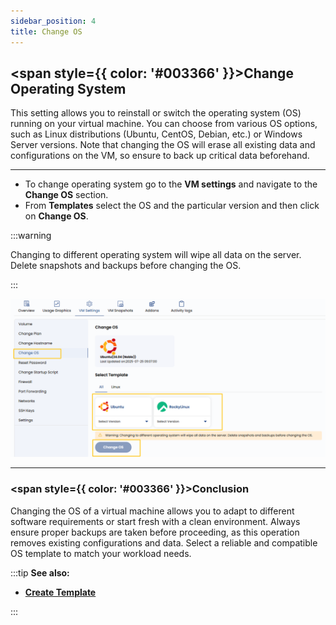 ```yaml
---
sidebar_position: 4
title: Change OS
---
```


## <span style={{ color: '#003366' }}>Change Operating System</span>

This setting allows you to reinstall or switch the operating system (OS) running on your virtual machine. You can choose from various OS options, such as Linux distributions (Ubuntu, CentOS, Debian, etc.) or Windows Server versions. Note that changing the OS will erase all existing data and configurations on the VM, so ensure to back up critical data beforehand.

----------

- To change operating system go to the **VM settings** and navigate to the **Change OS** section.  
- From **Templates** select the OS and the particular version and then click on **Change OS**.

:::warning

Changing to different operating system will wipe all data on the server. Delete snapshots and backups before changing the OS.

:::

![Change OS Settings](../images/change-os.png)

----------

### <span style={{ color: '#003366' }}>Conclusion</span>

Changing the OS of a virtual machine allows you to adapt to different software requirements or start fresh with a clean environment. Always ensure proper backups are taken before proceeding, as this operation removes existing configurations and data. Select a reliable and compatible OS template to match your workload needs.

:::tip
**See also:**  
- **[Create Template](../../../Templates/Create%20Templates.md)**  
<!-- - **[Import ISO](../../../ISOs/Import%20ISO.md)** -->
:::
